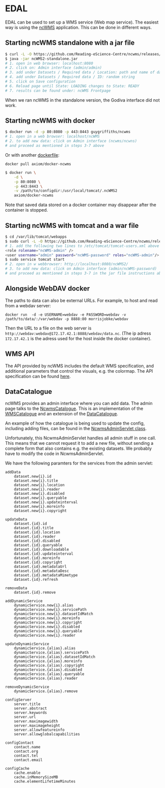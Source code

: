 # EDAL
EDAL can be used to set up a WMS service (Web map service).
The easiest way is using the [ncWMS](https://github.com/Reading-eScience-Centre/ncwms) application. 
This can be done in different ways.

## Starting ncWMS standalone with a jar file 

```bash
$ curl -L -O https://github.com/Reading-eScience-Centre/ncwms/releases/download/ncwms-2.2.11/ncWMS2-standalone.jar
$ java -jar ncWMS2-standalone.jar
# 1. open in web browser: localhost:8080
# 2. click on: Admin interface (admin/admin)
# 3. add under Datasets / Required data / Location: path and name of data file (.nc)
# 4. add under Datasets / Required data / ID: random string
# 5. click on Save configuration
# 6. Reload page until State: LOADING changes to State: READY
# 7. results can be found under: ncWMS Frontpage
```

When we ran ncWMS in the standalone version, the Godiva interface did not work.

## Starting ncWMS with docker

```bash
$ docker run -d -p 80:8080 -p 443:8443 guygriffiths/ncwms
# 1. open in a web browser: localhost/ncWMS
# 2. to add new data: click on Admin interface (ncwms/ncwns)
# and proceed as mentioned in steps 3-7 above
```

Or with another [dockerfile](https://github.com/axiom-data-science/docker-ncwms):

`docker pull axiom/docker-ncwms`

```bash
$ docker run \
    -d \
    -p 80:8080 \
    -p 443:8443 \
    -v /path/to/configdir:/usr/local/tomcat/.ncWMS2
    axiom/docker-ncwms
 ```
 
Note that saved data stored on a docker container may disappear after the container is stopped.

## Starting ncWMS with tomcat and a war file

```bash
$ cd /var/lib/tomcat/webapps
$ sudo curl -L -O https://github.com/Reading-eScience-Centre/ncwms/releases/download/ncwms-2.2.11/ncWMS2.war
# 1. add the following two lines to /etc/tomcat/tomcat-users.xml above </tomcat-users>
<role rolename="ncWMS-admin" />
<user username="admin" password="ncWMS-password" roles="ncWMS-admin"/>
$ sudo service tomcat start
# 2. open in w webbrowser: http://localhost:8080/ncWMS2/
# 3. to add new data: click on Admin interface (admin/ncWMS-password)
# and proceed as mentioned in steps 3-7 in the jar file instructions above
```
## Alongside WebDAV docker
The paths to data can also be external URLs. For example, to host and read from a webdav server:

```
docker run  -d -e USERNAME=webdav -e PASSWORD=webdav -v /path/to/data/:/var/webdav -p 8888:80 morrisjobke/webdav
```

Then the URL to a file on the web server is `http://webdav:webdav@172.17.42.1:8888/webdav/data.nc`. (The ip adress `172.17.42.1` is the adress used for the host inside the docker container).

## WMS API
The API provided by ncWMS includes the default WMS specification, and additional parameters that control the visuals, e.g. the colormap. The API specification can be found [here](https://reading-escience-centre.gitbooks.io/ncwms-user-guide/content/04-usage.html). 

## DataCatalogue
ncWMS provides an admin interface where you can add data. The admin page talks to the [NcwmsCatalogue](https://github.com/Reading-eScience-Centre/ncwms/blob/master/src/main/java/uk/ac/rdg/resc/edal/ncwms/NcwmsCatalogue.java). This is an implementation of the [WMSCatalogue](https://github.com/Reading-eScience-Centre/edal-java/blob/master/wms/src/main/java/uk/ac/rdg/resc/edal/wms/WmsCatalogue.java) and an extension of the [DataCatalogue](https://github.com/Reading-eScience-Centre/edal-java/blob/master/xml-catalogue/src/main/java/uk/ac/rdg/resc/edal/catalogue/DataCatalogue.java).

An example of how the catalogue is being used to update the config, including adding files, can be found in the [NcwmsAdminServlet class](https://github.com/Reading-eScience-Centre/ncwms/blob/master/src/main/java/uk/ac/rdg/resc/edal/ncwms/NcwmsAdminServlet.java#L254). 

Unfortunately, this NcwmsAdminServlet handles all admin stuff in one call. This means that we cannot request it to add a new file, without sending a complete form that also contains e.g. the existing datasets. We probably have to modify the code in NcwmsAdminServlet.

We have the following paramters for the services from the admin servlet:
```
addData
	dataset.new{i}.id
	dataset.new{i}.title
	dataset.new{i}.location
	dataset.new{i}.reader
	dataset.new{i}.disabled
	dataset.new{i}.queryable
	dataset.new{i}.updateinterval
	dataset.new{i}.moreinfo
	dataset.new{i}.copyright
	
updateData
	dataset.{id}.id
	dataset.{id}.title
	dataset.{id}.location
	dataset.{id}.reader
	dataset.{id}.disabled
	dataset.{id}.queryable
	dataset.{id}.downloadable
	dataset.{id}.updateinterval
	dataset.{id}.moreinfo
	dataset.{id}.copyright
	dataset.{id}.metadataUrl
	dataset.{id}.metadataDesc
	dataset.{id}.metadataMimetype
	dataset.{id}.refresh
	
removeData
	dataset.{id}.remove
	
addDynamicService
	dynamicService.new{i}.alias
	dynamicService.new{i}.servicePath
	dynamicService.new{i}.datasetIdMatch
	dynamicService.new{i}.moreinfo
	dynamicService.new{i}.copyright
	dynamicService.new{i}.disabled
	dynamicService.new{i}.queryable
	dynamicService.new{i}.reader
	
updateDynamicService
	dynamicService.{alias}.alias
	dynamicService.{alias}.servicePath
	dynamicService.{alias}.datasetIdMatch
	dynamicService.{alias}.moreinfo
	dynamicService.{alias}.copyright
	dynamicService.{alias}.disabled
	dynamicService.{alias}.queryable
	dynamicService.{alias}.reader

removeDynamicService
	dynamicService.{alias}.remove
	
configServer
	server.title
	server.abstract
	server.keywords
	server.url
	server.maximagewidth
	server.maximageheight
	server.allowfeatureinfo
	server.allowglobalcapabilities
	
configContact
	contact.name
	contact.org
	contact.tel
	contact.email
	
configCache
	cache.enable
	cache.inMemorySizeMB
	cache.elementLifetimeMinutes
```
